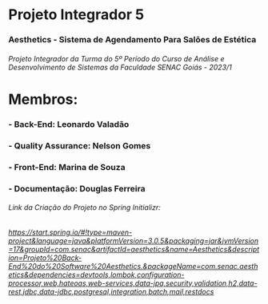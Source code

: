 # Projeto Integrador 5
### Aesthetics - Sistema de Agendamento Para Salões de Estética
###### Projeto Integrador da Turma do 5º Período do Curso de Análise e Desenvolvimento de Sistemas da Faculdade SENAC Goiás - 2023/1

# Membros:  
### - Back-End: Leonardo Valadão
### - Quality Assurance: Nelson Gomes
### - Front-End: Marina de Souza
### - Documentação: Douglas Ferreira



###### Link da Criação do Projeto no Spring Initializr:
###### https://start.spring.io/#!type=maven-project&language=java&platformVersion=3.0.5&packaging=jar&jvmVersion=17&groupId=com.senac&artifactId=aesthetics&name=Aesthetics&description=Projeto%20Back-End%20do%20Software%20Aesthetics.&packageName=com.senac.aesthetics&dependencies=devtools,lombok,configuration-processor,web,hateoas,web-services,data-jpa,security,validation,h2,data-rest,jdbc,data-jdbc,postgresql,integration,batch,mail,restdocs
